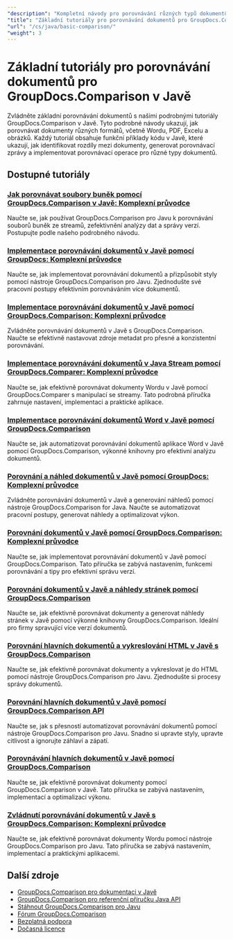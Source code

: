```yaml
---
"description": "Kompletní návody pro porovnávání různých typů dokumentů, jako jsou Word, PDF, Excel, obrázky a další, pomocí nástroje GroupDocs.Comparison pro Javu."
"title": "Základní tutoriály pro porovnávání dokumentů pro GroupDocs.Comparison v Javě"
"url": "/cs/java/basic-comparison/"
"weight": 3
---
```


# Základní tutoriály pro porovnávání dokumentů pro GroupDocs.Comparison v Javě

Zvládněte základní porovnávání dokumentů s našimi podrobnými tutoriály GroupDocs.Comparison v Javě. Tyto podrobné návody ukazují, jak porovnávat dokumenty různých formátů, včetně Wordu, PDF, Excelu a obrázků. Každý tutoriál obsahuje funkční příklady kódu v Javě, které ukazují, jak identifikovat rozdíly mezi dokumenty, generovat porovnávací zprávy a implementovat porovnávací operace pro různé typy dokumentů.

## Dostupné tutoriály

### [Jak porovnávat soubory buněk pomocí GroupDocs.Comparison v Javě: Komplexní průvodce](./compare-cell-files-groupdocs-java-streams/)
Naučte se, jak používat GroupDocs.Comparison pro Javu k porovnávání souborů buněk ze streamů, zefektivnění analýzy dat a správy verzí. Postupujte podle našeho podrobného návodu.

### [Implementace porovnávání dokumentů v Javě pomocí GroupDocs: Komplexní průvodce](./java-document-comparison-groupdocs-tutorial/)
Naučte se, jak implementovat porovnávání dokumentů a přizpůsobit styly pomocí nástroje GroupDocs.Comparison pro Javu. Zjednodušte své pracovní postupy efektivním porovnáváním více dokumentů.

### [Implementace porovnávání dokumentů v Javě pomocí GroupDocs.Comparison: Komplexní průvodce](./java-document-comparison-groupdocs-metadata-source/)
Zvládněte porovnávání dokumentů v Javě s GroupDocs.Comparison. Naučte se efektivně nastavovat zdroje metadat pro přesné a konzistentní porovnávání.

### [Implementace porovnávání dokumentů v Java Stream pomocí GroupDocs.Comparer: Komplexní průvodce](./java-stream-document-comparison-groupdocs/)
Naučte se, jak efektivně porovnávat dokumenty Wordu v Javě pomocí GroupDocs.Comparer s manipulací se streamy. Tato podrobná příručka zahrnuje nastavení, implementaci a praktické aplikace.

### [Implementace porovnávání dokumentů Word v Javě pomocí GroupDocs.Comparison](./word-document-comparison-groupdocs-java/)
Naučte se, jak automatizovat porovnávání dokumentů aplikace Word v Javě pomocí GroupDocs.Comparison, výkonné knihovny pro efektivní analýzu dokumentů.

### [Porovnání a náhled dokumentů v Javě pomocí GroupDocs: Komplexní průvodce](./master-java-document-comparison-preview-groupdocs/)
Zvládněte porovnávání dokumentů v Javě a generování náhledů pomocí nástroje GroupDocs.Comparison for Java. Naučte se automatizovat pracovní postupy, generovat náhledy a optimalizovat výkon.

### [Porovnání dokumentů v Javě pomocí GroupDocs.Comparison: Komplexní průvodce](./java-document-comparison-groupdocs-comparison/)
Naučte se, jak implementovat porovnávání dokumentů v Javě pomocí GroupDocs.Comparison. Tato příručka se zabývá nastavením, funkcemi porovnávání a tipy pro efektivní správu verzí.

### [Porovnání dokumentů v Javě a náhledy stránek pomocí GroupDocs.Comparison](./java-groupdocs-comparison-document-management/)
Naučte se, jak efektivně porovnávat dokumenty a generovat náhledy stránek v Javě pomocí výkonné knihovny GroupDocs.Comparison. Ideální pro firmy spravující více verzí dokumentů.

### [Porovnání hlavních dokumentů a vykreslování HTML v Javě s GroupDocs.Comparison](./master-groupdocs-comparison-java-document-html-rendering/)
Naučte se, jak efektivně porovnávat dokumenty a vykreslovat je do HTML pomocí nástroje GroupDocs.Comparison pro Javu. Zjednodušte si procesy správy dokumentů.

### [Porovnání hlavních dokumentů v Javě pomocí GroupDocs.Comparison API](./mastering-document-comparison-java-groupdocs/)
Naučte se, jak s přesností automatizovat porovnávání dokumentů pomocí nástroje GroupDocs.Comparison pro Javu. Snadno si upravte styly, upravte citlivost a ignorujte záhlaví a zápatí.

### [Porovnávání hlavních dokumentů v Javě pomocí GroupDocs.Comparison](./java-groupdocs-comparison-document-management-guide/)
Naučte se, jak efektivně porovnávat dokumenty pomocí GroupDocs.Comparison v Javě. Tato příručka se zabývá nastavením, implementací a optimalizací výkonu.

### [Zvládnutí porovnávání dokumentů v Javě s GroupDocs.Comparison: Komplexní průvodce](./document-comparison-groupdocs-java/)
Naučte se, jak efektivně porovnávat dokumenty Wordu pomocí nástroje GroupDocs.Comparison pro Javu. Tato příručka se zabývá nastavením, implementací a praktickými aplikacemi.

## Další zdroje

- [GroupDocs.Comparison pro dokumentaci v Javě](https://docs.groupdocs.com/comparison/java/)
- [GroupDocs.Comparison pro referenční příručku Java API](https://reference.groupdocs.com/comparison/java/)
- [Stáhnout GroupDocs.Comparison pro Javu](https://releases.groupdocs.com/comparison/java/)
- [Fórum GroupDocs.Comparison](https://forum.groupdocs.com/c/comparison)
- [Bezplatná podpora](https://forum.groupdocs.com/)
- [Dočasná licence](https://purchase.groupdocs.com/temporary-license/)